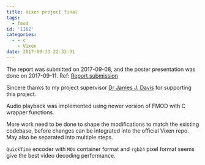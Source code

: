 ```yaml
---
title: Vixen project final
tags:
  - fmod
id: '1162'
categories:
  - - c
    - Vixen
date: 2017-09-13 22:33:31
---
```


The report was submitted on 2017-09-08, and the poster presentation was done on 2017-09-11. Ref: [Report submission](https://github.com/zhiyb/EE9-APRJ/releases/tag/v2.0)

Sincere thanks to my project supervisor [Dr James J. Davis](http://www.imperial.ac.uk/people/james.davis06) for supporting this project.
<!-- more -->
Audio playback was implemented using newer version of FMOD with C wrapper functions.

More work need to be done to shape the modifications to match the existing codebase, before changes can be integrated into the official Vixen repo. May also be separated into multiple steps.

`QuickTime` encoder with `MOV` container format and `rgb24` pixel format seems give the best video decoding performance.